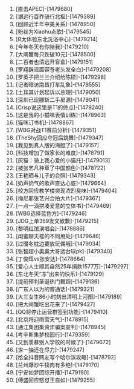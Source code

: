 
1. [直击APEC]-[1479680]
1. [湖远行百乔骑行北极]-[1479389]
1. [回顾近半年中美关系]-[1478950]
1. [粉丝为Xiaohu点歌]-[1479545]
1. [B太体验东北洗浴中心]-[1479214]
1. [今年冬天有你陪我]-[1479210]
1. [大闸蟹每只跌破10元]-[1478500]
1. [二百者也清远开盲盒]-[1479151]
1. [罗翔辟谣面容苍老头发全白]-[1479208]
1. [罗英子把兰兰介绍给陈硕]-[1479298]
1. [记者暗访南昌打车乱象]-[1479555]
1. [土耳其计划起诉以总理]-[1479050]
1. [深圳已现腰斩二手房源]-[1479041]
1. [Crisp说这里是T1的终点]-[1479240]
1. [这是我的小猫咪表情训练]-[1478963]
1. [猫咪订书机]-[1478867]
1. [WBG对战T1赛前分析]-[1479351]
1. [TheShy回应夺冠后跳舞]-[1479347]
1. [我见到真人版的海胆了]-[1479157]
1. [科技增加了做家长的难度]-[1478791]
1. [灰猫：骑上我心爱的小猫托]-[1479013]
1. [被张艺凡种草了中国颜色]-[1478722]
1. [王艳晒与儿子的合照]-[1479343]
1. [奶声奶气的歌声直达心底]-[1479664]
1. [校方回应教学楼突现浓烈臭味]-[1479404]
1. [梅尼耶张艺兴合拍大片]-[1479367]
1. [一点一滴拼凑爱意的立体书]-[1479469]
1. [WBG选择蓝色方]-[1479246]
1. [JDG上单369发文致歉]-[1479215]
1. [黎明红馆演唱会]-[1478886]
1. [闺蜜聊天框的不同用处]-[1479646]
1. [过暖冬枕边要放玩偶哦]-[1479034]
1. [张智超小奥奥大哥远台球pk]-[1479340]
1. [丁俊晖vs张安达]-[1478684]
1. [爱心人士顺其自然25年捐款1577万]-[1479297]
1. [东北冬天“冻”出来的快乐]-[1479129]
1. [提前预判圣诞热门舞蹈]-[1479136]
1. [广东人以为的普通话]-[1479321]
1. [大三女生86小时刻出清明上河图]-[1479189]
1. [把大闸蟹吃出花来了]-[1479427]
1. [QQ将停止运营群签到功能]-[1479410]
1. [北京将迎雨雪天气]-[1478915]
1. [通江集团集资诈骗案宣判]-[1478945]
1. [考辛斯集梦校园行]-[1479359]
1. [又到羡慕别人学校的时候了]-[1479672]
1. [世一抽还在尽力]-[1479247]
1. [给全抖音网友写个哈尔滨攻略]-[1478792]
1. [兰州爆炒牛犊肉有多绝]-[1479170]
1. [宁安如梦团综开播]-[1479190]
1. [傅盛回应怒怼王自如]-[1479255]